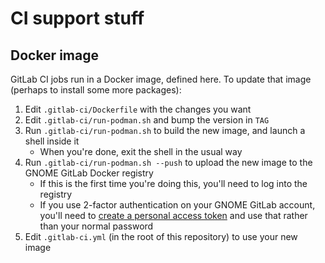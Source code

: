 # CI support stuff

## Docker image

GitLab CI jobs run in a Docker image, defined here. To update that image
(perhaps to install some more packages):

1. Edit `.gitlab-ci/Dockerfile` with the changes you want
2. Edit `.gitlab-ci/run-podman.sh` and bump the version in `TAG`
3. Run `.gitlab-ci/run-podman.sh` to build the new image, and launch a shell
   inside it
    * When you're done, exit the shell in the usual way
4. Run `.gitlab-ci/run-podman.sh --push` to upload the new image to the GNOME
   GitLab Docker registry
    * If this is the first time you're doing this, you'll need to log into the
      registry
    * If you use 2-factor authentication on your GNOME GitLab account, you'll
      need to [create a personal access token][pat] and use that rather than
      your normal password
5. Edit `.gitlab-ci.yml` (in the root of this repository) to use your new
   image

[pat]: https://gitlab.gnome.org/profile/personal_access_tokens
